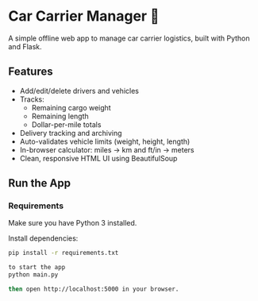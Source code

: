 # Car Carrier Manager 🚚

A simple offline web app to manage car carrier logistics, built with Python and Flask.

## Features

- Add/edit/delete drivers and vehicles
- Tracks:
  - Remaining cargo weight
  - Remaining length
  - Dollar-per-mile totals
- Delivery tracking and archiving
- Auto-validates vehicle limits (weight, height, length)
- In-browser calculator: miles → km and ft/in → meters
- Clean, responsive HTML UI using BeautifulSoup

## Run the App

### Requirements

Make sure you have Python 3 installed.

Install dependencies:

```bash
pip install -r requirements.txt

to start the app
python main.py

then open http://localhost:5000 in your browser.
